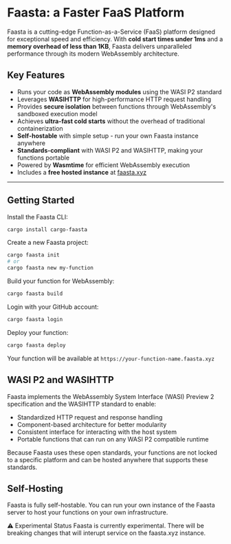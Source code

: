 # Faasta: a Faster FaaS Platform

Faasta is a cutting-edge Function-as-a-Service (FaaS) platform designed for exceptional speed and efficiency. With **cold start times under 1ms** and a **memory overhead of less than 1KB**, Faasta delivers unparalleled performance through its modern WebAssembly architecture.

## Key Features

- Runs your code as **WebAssembly modules** using the WASI P2 standard
- Leverages **WASIHTTP** for high-performance HTTP request handling
- Provides **secure isolation** between functions through WebAssembly's sandboxed execution model
- Achieves **ultra-fast cold starts** without the overhead of traditional containerization
- **Self-hostable** with simple setup - run your own Faasta instance anywhere
- **Standards-compliant** with WASI P2 and WASIHTTP, making your functions portable
- Powered by **Wasmtime** for efficient WebAssembly execution
- Includes a **free hosted instance** at [faasta.xyz](https://faasta.xyz)

---

## Getting Started

Install the Faasta CLI:
```bash
cargo install cargo-faasta
```

Create a new Faasta project:
```bash
cargo faasta init
# or
cargo faasta new my-function
```

Build your function for WebAssembly:
```bash
cargo faasta build
```

Login with your GitHub account:
```bash
cargo faasta login
```

Deploy your function:
```bash
cargo faasta deploy
```

Your function will be available at `https://your-function-name.faasta.xyz`

## WASI P2 and WASIHTTP

Faasta implements the WebAssembly System Interface (WASI) Preview 2 specification and the WASIHTTP standard to enable:

- Standardized HTTP request and response handling
- Component-based architecture for better modularity
- Consistent interface for interacting with the host system
- Portable functions that can run on any WASI P2 compatible runtime

Because Faasta uses these open standards, your functions are not locked to a specific platform and can be hosted anywhere that supports these standards.

## Self-Hosting

Faasta is fully self-hostable. You can run your own instance of the Faasta server to host your functions on your own infrastructure.

⚠️ Experimental Status
Faasta is currently experimental. There will be breaking changes that will interupt service on the faasta.xyz instance.

